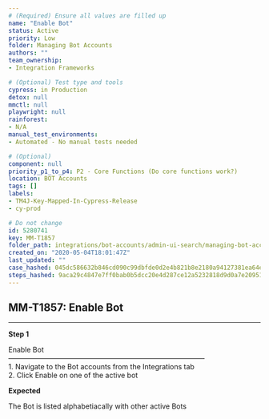 ```yaml
---
# (Required) Ensure all values are filled up
name: "Enable Bot"
status: Active
priority: Low
folder: Managing Bot Accounts
authors: ""
team_ownership: 
- Integration Frameworks

# (Optional) Test type and tools
cypress: in Production
detox: null
mmctl: null
playwright: null
rainforest: 
- N/A
manual_test_environments: 
- Automated - No manual tests needed

# (Optional)
component: null
priority_p1_to_p4: P2 - Core Functions (Do core functions work?)
location: BOT Accounts
tags: []
labels: 
- TM4J-Key-Mapped-In-Cypress-Release
- cy-prod

# Do not change
id: 5280741
key: MM-T1857
folder_path: integrations/bot-accounts/admin-ui-search/managing-bot-accounts
created_on: "2020-05-04T18:01:47Z"
last_updated: ""
case_hashed: 045dc586632b846cd090c99dbfde0d2e4b821b8e2180a94127381ea64ef7f10898f87764ca9e6730d217426bcbe3fd73
steps_hashed: 9aca29c4847e7ff0bab0b5dcc20e4d287ce12a5232818d9d0a7e20951a7c6c6da1cf0d41cba61b4e016c0ce13e8c3a20
---
```


## MM-T1857: Enable Bot

---

**Step 1**

Enable Bot\
————————————————————————————\
1\. Navigate to the Bot accounts from the Integrations tab\
2\. Click Enable on one of the active bot

**Expected**

The Bot is listed alphabetiacally with other active Bots
